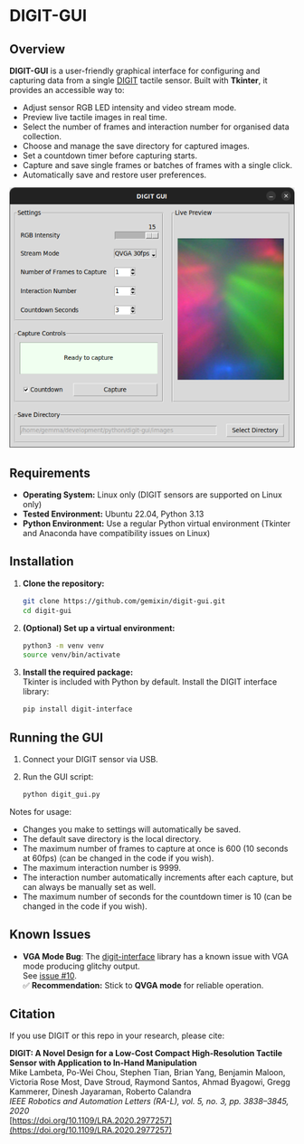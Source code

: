 # DIGIT-GUI

## Overview

**DIGIT-GUI** is a user-friendly graphical interface for configuring and capturing data from a single [DIGIT](https://digit.ml/) tactile sensor. Built with **Tkinter**, it provides an accessible way to:

- Adjust sensor RGB LED intensity and video stream mode.
- Preview live tactile images in real time.
- Select the number of frames and interaction number for organised data collection.
- Choose and manage the save directory for captured images.
- Set a countdown timer before capturing starts.
- Capture and save single frames or batches of frames with a single click.
- Automatically save and restore user preferences.

![DIGIT-GUI Screenshot](screenshot.png)

## Requirements

- **Operating System:** Linux only (DIGIT sensors are supported on Linux only)  
- **Tested Environment:** Ubuntu 22.04, Python 3.13  
- **Python Environment:** Use a regular Python virtual environment (Tkinter and Anaconda have compatibility issues on Linux)

## Installation

1. **Clone the repository:**
   ```bash
   git clone https://github.com/gemixin/digit-gui.git
   cd digit-gui

2. **(Optional) Set up a virtual environment:** 
    ```bash
    python3 -m venv venv
    source venv/bin/activate

3. **Install the required package:**  
    Tkinter is included with Python by default. Install the DIGIT interface library:
    ```bash
    pip install digit-interface

## Running the GUI

1. Connect your DIGIT sensor via USB.

2. Run the GUI script:
    ```bash
    python digit_gui.py

Notes for usage:
- Changes you make to settings will automatically be saved.
- The default save directory is the local directory.
- The maximum number of frames to capture at once is 600 (10 seconds at 60fps) (can be changed in the code if you wish).
- The maximum interaction number is 9999.
- The interaction number automatically increments after each capture, but can always be manually set as well.
- The maximum number of seconds for the countdown timer is 10 (can be changed in the code if you wish).

## Known Issues
- **VGA Mode Bug**:
The [digit-interface](https://github.com/facebookresearch/digit-interface) library has a known issue with VGA mode producing glitchy output.  
  See [issue #10](https://github.com/facebookresearch/digit-interface/issues/10).  
  ✅ **Recommendation:** Stick to **QVGA mode** for reliable operation.

## Citation

If you use DIGIT or this repo in your research, please cite:

**DIGIT: A Novel Design for a Low-Cost Compact High-Resolution Tactile Sensor with Application to In-Hand Manipulation**  
Mike Lambeta, Po-Wei Chou, Stephen Tian, Brian Yang, Benjamin Maloon, Victoria Rose Most, Dave Stroud, Raymond Santos, Ahmad Byagowi, Gregg Kammerer, Dinesh Jayaraman, Roberto Calandra  
_IEEE Robotics and Automation Letters (RA-L), vol. 5, no. 3, pp. 3838–3845, 2020_  
[https://doi.org/10.1109/LRA.2020.2977257](https://doi.org/10.1109/LRA.2020.2977257)